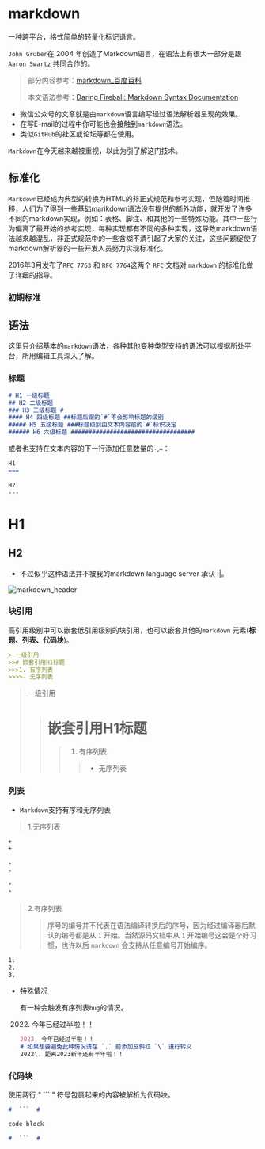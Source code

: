 # markdown

  一种跨平台，格式简单的轻量化标记语言。

  `John Gruber`在 2004 年创造了Markdown语言，在语法上有很大一部分是跟 `Aaron Swartz` 共同合作的。

> 部分内容参考：[markdown_百度百科](https://baike.baidu.com/item/markdown)
>
> 本文语法参考：[Daring Fireball: Markdown Syntax Documentation](https://daringfireball.net/projects/markdown/syntax)

- 微信公众号的文章就是由`markdown`语言编写经过语法解析器呈现的效果。
- 在写E-mail的过程中你可能也会接触到`markdown`语法。
- 类似`GitHub`的社区或论坛等都在使用。

`Markdown`在今天越來越被重视，以此为引了解这门技术。

## 标准化

`Markdown`已经成为典型的转换为HTML的非正式规范和参考实现，但随着时间推移，人们为了得到一些基础marikdown语法没有提供的额外功能，就开发了许多不同的markdown实现，例如：表格、脚注、和其他的一些特殊功能。其中一些行为偏离了最开始的参考实现，每种实现都有不同的多种实现，这导致markdown语法越來越混乱，非正式规范中的一些含糊不清引起了大家的关注，这些问题促使了markdown解析器的一些开发人员努力实现标准化。

2016年3月发布了`RFC 7763` 和 `RFC 7764`这两个 `RFC` 文档对 `markdown` 的标准化做了详细的指导。

### 初期标准

## 语法

这里只介绍基本的`markdown`语法，各种其他变种类型支持的语法可以根据所处平台，所用编辑工具深入了解。

### 标题

```markdown
# H1 一级标题
## H2 二级标题
### H3 三级标题 #
#### H4 四级标题 ##标题后跟的`#`不会影响标题的级别
##### H5 五级标题 ###标题级别由文本内容前的`#`标识决定
###### H6 六级标题 ###################################
```

或者也支持在文本内容的下一行添加任意数量的`-`,`=`：

```markdown
H1
===

H2
---
```

H1
===

H2
---

- 不过似乎这种语法并不被我的markdown language server 承认 :|。

![markdown_header](https://cdn.jsdelivr.net/gh/awarewen/mypic@main/picgo_upload/markdown_header.png)

### 块引用

  高引用级别中可以嵌套低引用级别的块引用，也可以嵌套其他的`markdown` 元素(**标题、列表、代码块**)。

```markdown
> 一级引用
>># 嵌套引用H1标题
>>>1. 有序列表
>>>>- 无序列表
```

> 一级引用
>> # 嵌套引用H1标题
>>>1. 有序列表
>>>>- 无序列表

### 列表

- `Markdown`支持有序和无序列表

> 1.无序列表

```markdown
+
+

-
-

*
*
```

> 2.有序列表
>> 序号的编号并不代表在语法编译转换后的序号，因为经过编译器后默认的编号都是从 `1` 开始。当然源码文档中从 `1` 开始编号这会是个好习惯，也许以后 `markdown` 会支持从任意编号开始编序。

```markdown
1.
2.
3.

```

- 特殊情况
  
  有一种会触发有序列表`bug`的情况。

  2022. 今年已经过半啦！！

  ```markdown
  2022. 今年已经过半啦！！
  # 如果想要避免此种情况请在 `.` 前添加反斜杠 `\` 进行转义
  2022\. 距离2023新年还有半年啦！！
  ```

### 代码块

  使用两行 " `\`` " 符号包裹起来的内容被解析为代码块。

```markdown
#  ```  #

code block

#  ```  #
```
